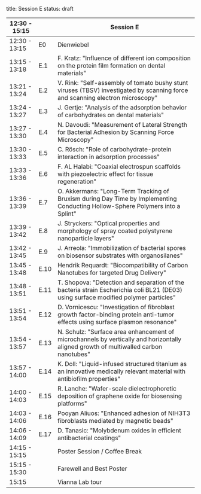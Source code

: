 title: Session E
status: draft

|12:30 - 15:15||**Session E**|
|---|---|---|
|12:30 - 13:15| E0 |Dienwiebel|
|13:15 - 13:18 | E.1 |F. Kratz: "Influence of different ion composition on the protein film formation on dental materials"|
|13:21 - 13:24 | E.2 |V. Rink: "Self-assembly of tomato bushy stunt viruses (TBSV) investigated by scanning force and scanning electron microscopy"|
|13:24 - 13:27 | E.3 |J. Gertje: "Analysis of the adsorption behavior of carbohydrates on dental materials"|
|13:27 - 13:30 | E.4 |N. Davoudi: "Measurement of Lateral Strength for Bacterial Adhesion by Scanning Force Microscopy"|
|13:30 - 13:33 | E.5 |C. Rösch: "Role of carbohydrate-protein interaction in adsorption processes"|
|13:33 - 13:36 | E.6 |F. AL Halabi: "Coaxial electrospun scaffolds with piezoelectric effect for tissue regeneration"|
|13:36 - 13:39 | E.7 |O. Akkermans: "Long-Term Tracking of Bruxism during Day Time by Implementing Conducting Hollow-Sphere Polymers into a Splint"|
|13:39 - 13:42 | E.8 |J. Stryckers: "Optical properties and morphology of spray coated polystyrene nanoparticle layers"|
|13:42 - 13:45 | E.9 |J. Arreola: "Immobilization of bacterial spores on biosensor substrates with organosilanes"|
|13:45 - 13:48 | E.10 |Hendrik Requardt: "Biocompatibility of Carbon Nanotubes for targeted Drug Delivery"|
|13:48 - 13:51 | E.11 |T. Shopova: "Detection and separation of the bacteria strain Escherichia coli BL21 (DE03) using surface modified polymer particles"|
|13:51 - 13:54 | E.12 |D. Vornicescu: "Investigation of fibroblast growth factor-binding protein anti-tumor effects using surface plasmon resonance"|
|13:54 - 13:57 | E.13 |N. Schulz: "Surface area enhancement of microchannels by vertically and horizontally aligned growth of multiwalled carbon nanotubes"|
|13:57 - 14:00 | E.14 |K. Doll: "Liquid-infused structured titanium as an innovative medically relevant material with antibiofilm properties"|
|14:00 - 14:03 | E.15 |R. Lanche: "Wafer-scale dielectrophoretic deposition of graphene oxide for biosensing platforms"|
|14:03 - 14:06 | E.16 |Pooyan Aliuos: "Enhanced adhesion of NIH3T3 fibroblasts mediated by magnetic beads"|
|14:06 - 14:09 | E.17 |D. Tanasic: "Molybdenum oxides in efficient antibacterial coatings"|
|14:15 - 15:15 |      |Poster Session / Coffee Break|
|15:15 - 15:30 |      |Farewell and Best Poster|
|15:15         |      |Vianna Lab tour|
